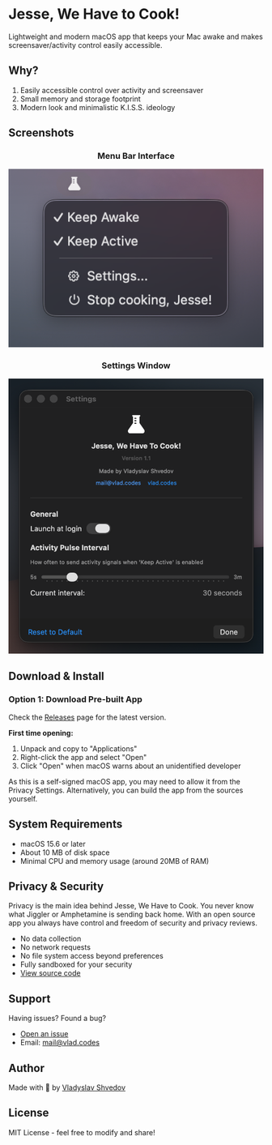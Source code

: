 # Jesse, We Have to Cook!

Lightweight and modern macOS app that keeps your Mac awake and makes screensaver/activity control easily accessible.

## Why?

1. Easily accessible control over activity and screensaver
2. Small memory and storage footprint
3. Modern look and minimalistic K.I.S.S. ideology

## Screenshots

<div align="center">

### Menu Bar Interface
![Menu Bar Interface](screenshots/jwhtc_screen_01.png)

### Settings Window
![Settings Window](screenshots/jwhtc_screen_02.png)

</div>

## Download & Install

### Option 1: Download Pre-built App
Check the [Releases](https://github.com/vshvedov/JesseWeHaveToCook/releases) page for the latest version.

**First time opening:**
1. Unpack and copy to "Applications"
2. Right-click the app and select "Open"
3. Click "Open" when macOS warns about an unidentified developer

As this is a self-signed macOS app, you may need to allow it from the Privacy Settings. Alternatively, you can build the app from the sources yourself.

## System Requirements

- macOS 15.6 or later
- About 10 MB of disk space
- Minimal CPU and memory usage (around 20MB of RAM)

## Privacy & Security

Privacy is the main idea behind Jesse, We Have to Cook. You never know what Jiggler or Amphetamine is sending back home. With an open source app you always have control and freedom of security and privacy reviews.

- No data collection
- No network requests
- No file system access beyond preferences
- Fully sandboxed for your security
- [View source code](https://github.com/vshvedov/JesseWeHaveToCook)

## Support

Having issues? Found a bug?
- [Open an issue](https://github.com/vshvedov/JesseWeHaveToCook/issues)
- Email: mail@vlad.codes

## Author

Made with 🍵 by [Vladyslav Shvedov](https://vlad.codes)

## License

MIT License - feel free to modify and share!
